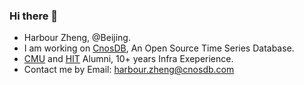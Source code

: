 ### Hi there 👋
- Harbour Zheng, @Beijing.
- I am working on [CnosDB](https://github.com/cnosdb/cnosdb), An Open Source Time Series Database.
- [CMU](https://www.cmu.edu/) and [HIT](https://www.hit.edu.cn/) Alumni, 10+ years Infra Exeperience.
- Contact me by Email: harbour.zheng@cnosdb.com 
